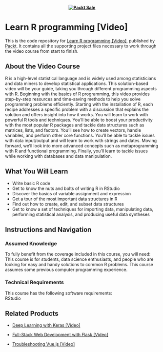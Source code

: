 
<b><p align='center'>[![Packt Sale](https://static.packt-cdn.com/assets/images/packt+events/Improve_UX.png)](https://packt.link/algotradingpython)</p></b> 




# Learn R programming [Video]
This is the code repository for [Learn R programming [Video]](https://www.packtpub.com/application-development/learn-r-programming-video?utm_source=github&utm_medium=repository&utm_campaign=9781788291033), published by [Packt](https://www.packtpub.com/?utm_source=github). It contains all the supporting project files necessary to work through the video course from start to finish.
## About the Video Course
R is a high-level statistical language and is widely used among statisticians and data miners to develop statistical applications. This solution-based video will be your guide, taking you through different programming aspects with R. 
Beginning with the basics of R programming, this video provides step-by-step resources and time-saving methods to help you solve programming problems efficiently. Starting with the installation of R, each recipe addresses a specific problem with a discussion that explains the solution and offers insight into how it works. 
You will learn to work with powerful R tools and techniques. You’ll be able to boost your productivity with the most popular R packages and tackle data structures such as matrices, lists, and factors. You’ll see how to create vectors, handle variables, and perform other core functions. You’ll be able to tackle issues with data input/output and will learn to work with strings and dates. 
Moving forward, we’ll look into more advanced concepts such as metaprogramming with R and functional programming. Finally, you’ll learn to tackle issues while working with databases and data manipulation.

<H2>What You Will Learn</H2>
<DIV class=book-info-will-learn-text>
<UL>
<LI>Write basic R code 
<LI>Get to know the nuts and bolts of writing R in RStudio 
<LI>Discover the basics of variable assignment and expression 
<LI>Get a tour of the most important data structures in R 
<LI>Find out how to create, edit, and subset data structures 
<LI>Get to know a set of techniques for importing data, manipulating data, performing statistical analysis, and producing useful data syntheses </LI></UL></DIV>

## Instructions and Navigation
### Assumed Knowledge
To fully benefit from the coverage included in this course, you will need:<br/>
This course is for students, data science enthusiasts, and people who are looking for easy and handy solutions to common R problems. This course assumes some previous computer programming experience.
### Technical Requirements
This course has the following software requirements:<br/>
RStudio

## Related Products
* [Deep Learning with Keras [Video]](https://www.packtpub.com/big-data-and-business-intelligence/deep-learning-keras-video?utm_source=github&utm_medium=repository&utm_campaign=9781789138597)

* [Full-Stack Web Development with Flask [Video]](https://www.packtpub.com/web-development/full-stack-web-development-flask-video?utm_source=github&utm_medium=repository&utm_campaign=9781789957464)

* [Troubleshooting Vue.js [Video]](https://www.packtpub.com/application-development/troubleshooting-vuejs-video?utm_source=github&utm_medium=repository&utm_campaign=9781788993531)

